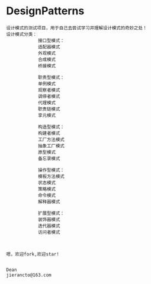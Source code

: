 DesignPatterns
========

	设计模式的测试项目，用于自己去尝试学习并理解设计模式的奇妙之处！
	设计模式分类：
				接口型模式：
				适配器模式
				外观模式
				合成模式
				桥接模式

				职责型模式：
				单例模式
				观察者模式
				调停者模式
				代理模式
				职责链模式
				享元模式

				构造型模式：
				构建者模式
				工厂方法模式
				抽象工厂模式
				原型模式
				备忘录模式

				操作型模式：
				模板方法模式
				状态模式
				策略模式
				命令模式
				解释器模式

				扩展型模式：
				装饰器模式
				迭代器模式
				访问者模式
				


    嗯，欢迎fork,欢迎star!
    
    
    Dean
    jierancto@163.com
